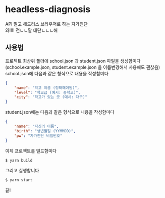# headless-diagnosis

API 말고 헤드리스 브라우저로 하는 자가진단  
와!!!! 전ㄴㄴ말  대단ㄴㄴㄴ해  

## 사용법  
프로젝트 최상위 폴더에 
school.json 과 student.json 파일을 생성함미다 (school.example.json, student.example.json 을 이름변경해서 사용해도 괜찮음)  
school.json에 다음과 같은 형식으로 내용을 작성함미다
```json
{
    "name": "학교 이름 (정확해야됨)",
    "level": "학교급 (예시: 중학교)",
    "city": "학교가 있는 곳 (예시: 대구)"
}
```
student.json에는 다음과 같은 형식으로 내용을 작성함미다
```json
{
    "name": "자신의 이름",
    "birth": "생년월일 (YYMMDD)",
    "pw": "자가진단 비밀번호"
}
```  
이제 프로젝트를 빌드함미다
```sh
$ yarn build
```  
그리고 실행합니다  
```sh
$ yarn start
```  
끝!